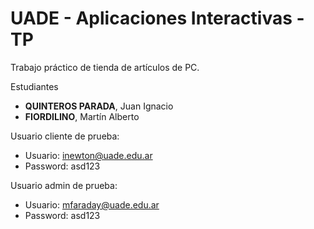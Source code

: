 # UADE - Aplicaciones Interactivas - TP

Trabajo práctico de tienda de artículos de PC.

Estudiantes

* **QUINTEROS PARADA**, Juan Ignacio
* **FIORDILINO**, Martín Alberto

Usuario cliente de prueba:

* Usuario: inewton@uade.edu.ar
* Password: asd123

Usuario admin de prueba:

* Usuario: mfaraday@uade.edu.ar
* Password: asd123

